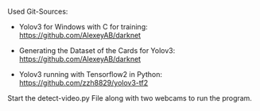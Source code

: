 Used Git-Sources:

- Yolov3 for Windows with C for training: https://github.com/AlexeyAB/darknet

- Generating the Dataset of the Cards for Yolov3: https://github.com/AlexeyAB/darknet

- Yolov3 running with Tensorflow2 in Python: https://github.com/zzh8829/yolov3-tf2

Start the detect-video.py File along with two webcams to run the program.
